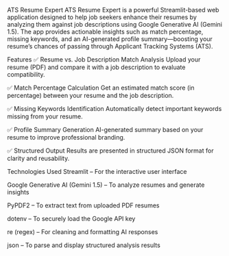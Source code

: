 ATS Resume Expert
ATS Resume Expert is a powerful Streamlit-based web application designed to help job seekers enhance their resumes by analyzing them against job descriptions using Google Generative AI (Gemini 1.5). The app provides actionable insights such as match percentage, missing keywords, and an AI-generated profile summary—boosting your resume’s chances of passing through Applicant Tracking Systems (ATS).

Features
✅ Resume vs. Job Description Match Analysis
Upload your resume (PDF) and compare it with a job description to evaluate compatibility.

✅ Match Percentage Calculation
Get an estimated match score (in percentage) between your resume and the job description.

✅ Missing Keywords Identification
Automatically detect important keywords missing from your resume.

✅ Profile Summary Generation
AI-generated summary based on your resume to improve professional branding.

✅ Structured Output
Results are presented in structured JSON format for clarity and reusability.



Technologies Used
Streamlit – For the interactive user interface

Google Generative AI (Gemini 1.5) – To analyze resumes and generate insights

PyPDF2 – To extract text from uploaded PDF resumes

dotenv – To securely load the Google API key

re (regex) – For cleaning and formatting AI responses

json – To parse and display structured analysis results
